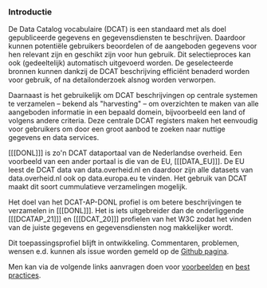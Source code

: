 ### Introductie

De Data Catalog vocabulaire (DCAT) is een standaard met als doel gepubliceerde gegevens en gegevensdiensten te beschrijven. Daardoor kunnen potentiële gebruikers beoordelen of de aangeboden gegevens voor hen relevant zijn en geschikt zijn voor hun gebruik. Dit selectieproces kan ook (gedeeltelijk) automatisch uitgevoerd worden. De geselecteerde bronnen kunnen dankzij de DCAT beschrijving efficiënt benaderd worden voor gebruik, of na detailonderzoek alsnog worden verworpen.

Daarnaast is het gebruikelijk om DCAT beschrijvingen op centrale systemen te verzamelen – bekend als "harvesting" – om overzichten te maken van alle aangeboden informatie in een bepaald domein, bijvoorbeeld een land of volgens andere criteria. Deze centrale DCAT registers maken het eenvoudig voor gebruikers om door een groot aanbod te zoeken naar nuttige gegevens en data services.

[[[DONL]]] is zo'n DCAT dataportaal van de Nederlandse overheid.  Een voorbeeld van een ander portaal is die van de EU, [[[DATA_EU]]]. De EU leest de DCAT data van data.overheid.nl en daardoor zijn alle datasets van data.overheid.nl ook op data.europa.eu te vinden. Het gebruik van DCAT maakt dit soort cummulatieve verzamelingen mogelijk.

Het doel van het DCAT-AP-DONL profiel is om betere beschrijvingen te verzamelen in [[[DONL]]]. Het is iets uitgebreider dan de onderliggende [[[DCATAP_21]]] en [[[DCAT_20]]] profielen van het W3C zodat het vinden van de juiste gegevens en gegevensdiensten nog makkelijker wordt.

<p>Dit toepassingsprofiel blijft in ontwikkeling. Commentaren, problemen, wensen e.d. kunnen als issue worden gemeld op de <a href="https://github.com/dataoverheid/dcat-ap-donl">Github pagina</a>.
    
<aside class="note">
        <p>Men kan via de volgende links aanvragen doen voor <a href="https://github.com/dataoverheid/dcat-ap-donl/issues/33">voorbeelden</a> en <a href="https://github.com/dataoverheid/dcat-ap-donl/issues/34">best practices</a>.</p>
</aside>

